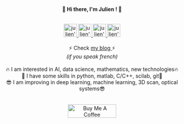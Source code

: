 <p align="center">
<b>👋 Hi there, I'm Julien ! 👋</b>
</p>

<p align="center">
  <br/>
  <a href="https://www.linkedin.com/in/julien-gu%C3%A9gan-852a30138/">
    <img alt="julien's LinkdeIN" width="35px" src="https://cdn-icons-png.flaticon.com/512/174/174857.png" />
  </a>
  <a href="https://www.facebook.com/julien.guegan.754">
    <img alt="julien's Facebook" width="35px" src="https://cdn-icons-png.flaticon.com/512/174/174848.png" />
  </a>
  <a href="https://www.instagram.com/julien_guegan_/?hl=fr">
    <img alt="julien's Instagram" width="35px" src="https://cdn-icons-png.flaticon.com/512/174/174855.png" />
  </a>
  <a href="https://open.spotify.com/user/julieng56520">
    <img alt="julien's Spotify" width="35px" src="https://cdn-icons-png.flaticon.com/512/174/174872.png" />
  </a> <br/> <br/>
  ⚡ Check <a href="https://julienguegan.github.io/"> my blog </a> ⚡ <br/>
  <i>(if you speak french)</i> <br/> <br/>
  🔥 I am interested in AI, data science, mathematics, new technologies🔥 <br/>
  🔨 I have some skills in python, matlab, C/C++, scilab, git🔨 <br/>
  😎 I am improving in deep learning, machine learning, 3D scan, optical systems😎 <br/>
  <br/>
  <br/>
  <a href="https://www.buymeacoffee.com/julienguegan" target="_blank">
    <img src="https://cdn.buymeacoffee.com/buttons/v2/arial-yellow.png" alt="Buy Me A Coffee" style="height: 36px !important;width: 130px !important;">
  </a>
</p>

